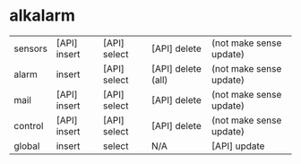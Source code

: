 # alkalarm

|         |              |              |                    |                         |
|---------|--------------|--------------|--------------------|-------------------------|
| sensors | [API] insert | [API] select | [API] delete       | (not make sense update) |
| alarm   | insert       | [API] select | [API] delete (all) | (not make sense update) |
| mail    | [API] insert | [API] select | [API] delete       | (not make sense update) |
| control | [API] insert | [API] select | [API] delete       | (not make sense update) |
| global  | insert       | select       | N/A                | [API] update            |